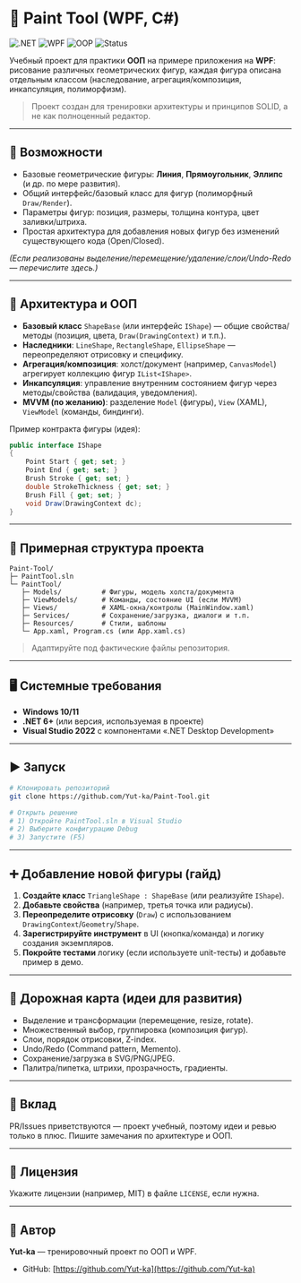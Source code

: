 # 🎨 Paint Tool (WPF, C#)

![.NET](https://img.shields.io/badge/.NET-6%2B-512BD4)
![WPF](https://img.shields.io/badge/WPF-Desktop-blue)
![OOP](https://img.shields.io/badge/OOP-Practice-green)
![Status](https://img.shields.io/badge/Status-Learning-orange)

Учебный проект для практики **ООП** на примере приложения на **WPF**: рисование различных геометрических фигур, каждая фигура описана отдельным классом (наследование, агрегация/композиция, инкапсуляция, полиморфизм).

> Проект создан для тренировки архитектуры и принципов SOLID, а не как полноценный редактор.

---

## 🚀 Возможности

* Базовые геометрические фигуры: **Линия**, **Прямоугольник**, **Эллипс** (и др. по мере развития).
* Общий интерфейс/базовый класс для фигур (полиморфный `Draw/Render`).
* Параметры фигур: позиция, размеры, толщина контура, цвет заливки/штриха.
* Простая архитектура для добавления новых фигур без изменений существующего кода (Open/Closed).

*(Если реализованы выделение/перемещение/удаление/слои/Undo-Redo — перечислите здесь.)*

---

## 🧱 Архитектура и ООП

* **Базовый класс** `ShapeBase` (или интерфейс `IShape`) — общие свойства/методы (позиция, цвета, `Draw(DrawingContext)` и т.п.).
* **Наследники**: `LineShape`, `RectangleShape`, `EllipseShape` — переопределяют отрисовку и специфику.
* **Агрегация/композиция**: холст/документ (например, `CanvasModel`) агрегирует коллекцию фигур `IList<IShape>`.
* **Инкапсуляция**: управление внутренним состоянием фигур через методы/свойства (валидация, уведомления).
* **MVVM (по желанию)**: разделение `Model` (фигуры), `View` (XAML), `ViewModel` (команды, биндинги).

Пример контракта фигуры (идея):

```csharp
public interface IShape
{
    Point Start { get; set; }
    Point End { get; set; }
    Brush Stroke { get; set; }
    double StrokeThickness { get; set; }
    Brush Fill { get; set; }
    void Draw(DrawingContext dc);
}
```

---

## 📂 Примерная структура проекта

```
Paint-Tool/
├─ PaintTool.sln
└─ PaintTool/
   ├─ Models/          # Фигуры, модель холста/документа
   ├─ ViewModels/      # Команды, состояние UI (если MVVM)
   ├─ Views/           # XAML-окна/контролы (MainWindow.xaml)
   ├─ Services/        # Сохранение/загрузка, диалоги и т.п.
   ├─ Resources/       # Стили, шаблоны
   └─ App.xaml, Program.cs (или App.xaml.cs)
```

> Адаптируйте под фактические файлы репозитория.

---

## 🖥️ Системные требования

* **Windows 10/11**
* **.NET 6+** (или версия, используемая в проекте)
* **Visual Studio 2022** с компонентами «.NET Desktop Development»

---

## ▶️ Запуск

```bash
# Клонировать репозиторий
git clone https://github.com/Yut-ka/Paint-Tool.git

# Открыть решение
# 1) Откройте PaintTool.sln в Visual Studio
# 2) Выберите конфигурацию Debug
# 3) Запустите (F5)
```

---

## ➕ Добавление новой фигуры (гайд)

1. **Создайте класс** `TriangleShape : ShapeBase` (или реализуйте `IShape`).
2. **Добавьте свойства** (например, третья точка или радиусы).
3. **Переопределите отрисовку** (`Draw`) с использованием `DrawingContext`/`Geometry`/`Shape`.
4. **Зарегистрируйте инструмент** в UI (кнопка/команда) и логику создания экземпляров.
5. **Покройте тестами** логику (если используете unit-тесты) и добавьте пример в демо.

---

## 🧭 Дорожная карта (идеи для развития)

* Выделение и трансформации (перемещение, resize, rotate).
* Множественный выбор, группировка (композиция фигур).
* Слои, порядок отрисовки, Z-index.
* Undo/Redo (Command pattern, Memento).
* Сохранение/загрузка в SVG/PNG/JPEG.
* Палитра/пипетка, штрихи, прозрачность, градиенты.

---

## 🤝 Вклад

PR/Issues приветствуются — проект учебный, поэтому идеи и ревью только в плюс. Пишите замечания по архитектуре и ООП.

---

## 📄 Лицензия

Укажите лицензии (например, MIT) в файле `LICENSE`, если нужна.

---

## 👤 Автор

**Yut-ka** — тренировочный проект по ООП и WPF.

* GitHub: [https://github.com/Yut-ka](https://github.com/Yut-ka)

